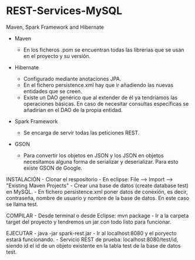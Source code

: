 # REST-Services-MySQL
Maven, Spark Framework and Hibernate

* Maven
	- En los ficheros .pom se encuentran todas las librerias que se usan en el proyecto y su versión.

* Hibernate
	- Configurado mediante anotaciones JPA.
	- En el fichero persistence.xml hay que ir añadiendo las nuevas entidades que se creen.
	- Existe un DAO genérico que al extender de él ya tendríamos las operaciones básicas. En caso de necesitar consultas específicas se añadirian en el DAO de la propia entidad.

* Spark Framework
	- Se encarga de servir todas las peticiones REST. 

* GSON
	- Para convertir los objetos en JSON y los JSON en objetos necesitamos alguna forma de serializar y deserializar. Para esto existe GSON de Google.

INSTALACIÓN
	- Clonar el respositorio
	- En eclipse: File --> Import --> "Existing Maven Projects"
	- Crear una base de datos (create database test) en MySQL.
	- En fichero persistence.xml poner datos de conexión, es decir, contraseña, nombre de usuario y nombre de la base de datos. En este caso se llama test.

COMPILAR
	- Desde terminal o desde Eclipse: mvn package
	- Ir a la carpeta target del proyecto y tendremos un jar con todo listo para funcionar.

EJECUTAR
	- java -jar spark-rest.jar
	- Ir al localhost:8080 y el poryecto estará funcionando.
	- Servicio REST de prueba: localhost:8080/test/id, siendo id el id de un objeto existente en la tabla test de la base de datos test.
